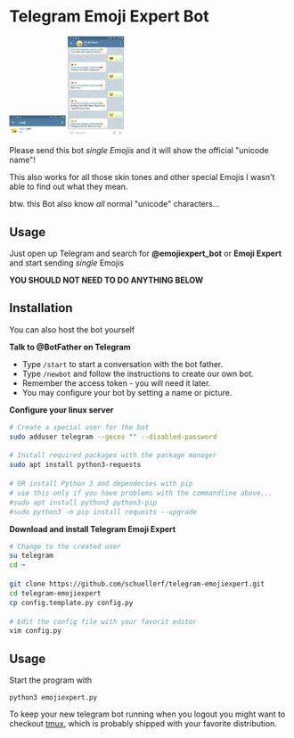 # Telegram Emoji Expert Bot
<img src="/pics/screenshot_search.png" alt="Search for the Bot" title="Search for the Bot" width="20%" /> <img src="/pics/screenshot_demo.png" alt="Use the Bot" title="Use the Bot" width="20%" />

Please send this bot _single Emojis_ and it will show the official "unicode name"!

This also works for all those skin tones and other special Emojis I wasn't able to find out what they mean.

btw. this Bot also know _all_ normal "unicode" characters...

## Usage
Just open up Telegram and search for **@emojiexpert_bot** or **Emoji Expert** and start sending _single_ Emojis

**YOU SHOULD NOT NEED TO DO ANYTHING BELOW**

## Installation
You can also host the bot yourself

**Talk to @BotFather on Telegram**
- Type `/start` to start a conversation with the bot father.
- Type `/newbot` and follow the instructions to create our own bot.
- Remember the access token - you will need it later.
- You may configure your bot by setting a name or picture.

**Configure your linux server**

```sh
# Create a special user for the bot
sudo adduser telegram --gecos "" --disabled-password

# Install required packages with the package manager
sudo apt install python3-requests

# OR install Python 3 and dependecies with pip
# use this only if you have problems with the commandline above...
#sudo apt install python3 python3-pip
#sudo python3 -m pip install requests --upgrade
```

**Download and install Telegram Emoji Expert**

```sh
# Change to the created user
su telegram
cd ~

git clone https://github.com/schuellerf/telegram-emojiexpert.git
cd telegram-emojiexpert
cp config.template.py config.py

# Edit the config file with your favorit editor
vim config.py
```

## Usage
Start the program with
```
python3 emojiexpert.py
```

To keep your new telegram bot running when you logout you might want to checkout [tmux](https://tmux.github.io/), which is probably shipped with your favorite distribution.

